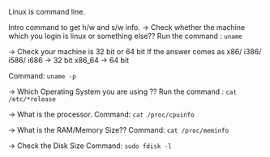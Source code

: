 Linux is command line. 

Intro command to get h/w and s/w info.
-> Check whether the machine which you login is linux or something else??
    Run the command : `uname`

-> Check your machine is 32 bit or 64 bit
    If the answer comes as 
        x86/ i386/ i586/ i686 -> 32 bit
        x86_64  -> 64 bit
       
   Command: `uname -p`
    
-> Which Operating System you are using ??
    Run the command : `cat /etc/*release`
    
-> What is the processor.
    Command: `cat /proc/cpuinfo`
    
-> What is the RAM/Memory Size??
    Command: `cat /proc/meminfo`
    
-> Check the Disk Size
    Command: `sudo fdisk -l`
